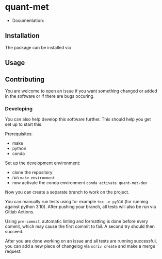 # quant-met


* Documentation:

## Installation

The package can be installed via

## Usage

## Contributing

You are welcome to open an issue if you want something changed or added in the software or if there are bugs occuring.

### Developing

You can also help develop this software further.
This should help you get set up to start this.

Prerequisites:
* make
* python
* conda

Set up the development environment:
* clone the repository
* run `make environment`
* now activate the conda environment `conda activate quant-met-dev`

Now you can create a separate branch to work on the project.

You can manually run tests using for example `tox -e py310` (for running against python 3.10).
After pushing your branch, all tests will also be run via Gitlab Actions.

Using `pre-commit`, automatic linting and formatting is done before every commit, which may cause the first commit to fail.
A second try should then succeed.

After you are done working on an issue and all tests are running successful, you can add a new piece of changelog via `scriv create` and make a merge request.
